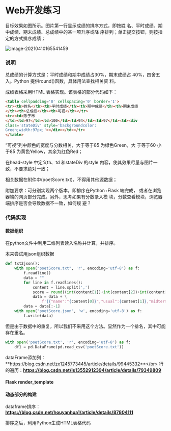 # Web开发练习

目标效果如图所示。图片第一行显示成绩的排序方式，即按姓
名、平时成绩、期中成绩、期末成绩、总成绩中的某一项升序或降
序排列；单击提交按钮，则按指定的方式排序成绩；

![image-20210410165541459](D:\cs50\Web\README.assets\image-20210410165541459.png)



### 说明

总成绩的计算方式是：平时成绩和期中成绩占30%，期末成绩占
40%，四舍五入。Python 提供round()函数，具体用法查找相关资
料。

成绩表格采用HTML 表格实现。该表格的部分代码如下：

```html
<table cellpadding='0' cellspacing='0' border='1'>
<tr><th>姓名</th><th>平时成绩</th><th>期中成绩</th><th>期末成绩
</th><th>总成绩</th><th>可视</th></tr>
<tr><td>陈子昂
</td><td>97</td><td>100</td><td>94</td><td>97</td><td><div
class='stateDiv' style='backgroundcolor:
Green;width:97px;'></div></td></tr>
</table>
```

 “可视”列中颜色的宽度与分数相关，大于等于85 为绿色Green，大
于等于60 小于85 为黄色Yellow，其余为红色Red；

在head-style 中定义th、td 和stateDiv 的style 内容，使其效果尽量与图片一致，不要求绝对一致；

相关数据在附件中(poetScore.txt)，不得用其他源数据；

附加要求：可分别实现两个版本，即排序在Python+Flask 端完成，
或者在浏览器端的网页部分完成。另外，思考如果有分数录入模
块，分数查看模块，浏览器端排序是否会导致数据不一致，如何规
避？

### 代码实现
#### 数据组织
在python文件中利用二维列表读入名称并计算，并排序。

本来尝试用json组织数据
```python
def txt2json():
    with open("poetScore.txt", 'r', encoding='utf-8') as f:
        f.readline()
        data = ""
        for line in f.readlines():
            content = line.split(',')
            score = round((int(content[1])+int(content[2])+int(content[3]))/3)
            data = data + \
                f'{{"name":"{content[0]}","usual":{content[1]},"midterm":{content[2]},"final":{content[3]},"score":{score}}},'
        data = data[:-1]
    with open("poetScore.json", 'w', encoding='utf-8') as f:
        f.write(data)   
```
但是由于数据中的重复，所以我们不采用这个方法。显然作为一个排名，其中可能存在重名。
```python
with open('poetScore.txt', 'r', encoding='utf-8') as f:
    df1 = pd.DataFrame(pd.read_csv('poetScore.txt'))
```

dataFrame添加列：**https://blog.csdn.net/zx1245773445/article/details/99445332**</br>
行的遍历：**https://blog.csdn.net/ls13552912394/article/details/79349809**


#### Flask render_template

#### 动态部分的构建
dataframe排序：**https://blog.csdn.net/houyanhua1/article/details/87804111**

排序之后，利用Python生成HTML表格代码


